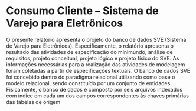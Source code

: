 # Consumo Cliente – Sistema de Varejo para Eletrônicos

O presente relatório apresenta o projeto do banco de dados SVE
(Sistema de Varejo para Eletrônicos). Especificamente, o relatório apresenta o
resultado das atividades de especificação do minimundo, análise de requisitos,
projeto conceitual, projeto lógico e projeto físico do SVE. 
As informações necessárias para a realização das atividades de modelagem foram coletadas a
partir de especificações textuais.
O banco de dados SVE foi concebido dentro do paradigma relacional utilizando como base o modelo relacional, sendo
constituído por um conjunto de entidades. Fisicamente, o banco de dados é composto por seis arquivos indexados com 
índice em cada um dos campos correspondentes às chaves primárias das tabelas de origem
